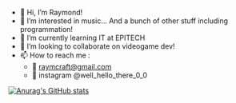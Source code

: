 - 👋 Hi, I’m Raymond!
- 👀 I’m interested in music... And a bunch of other stuff including programmation!
- 🌱 I’m currently learning IT at EPITECH
- 💞️ I’m looking to collaborate on videogame dev!
- 📫 How to reach me :
  - 🔗 raymcraft@gmail.com
  - 📸 instagram @well_hello_there_0_0

[![Anurag's GitHub stats](https://github-readme-stats.vercel.app/api?username=sOmEoNe2lOvEgIt)](https://github.com/anuraghazra/github-readme-stats&show_icons=true&theme=dark)


<!---
sOmEoNe2lOvEgIt/sOmEoNe2lOvEgIt is a ✨ special ✨ repository because its `README.md` (this file) appears on your GitHub profile.
You can click the Preview link to take a look at your changes.
--->
